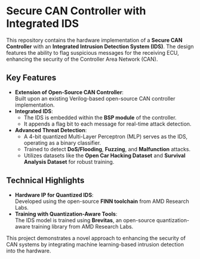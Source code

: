 # Secure CAN Controller with Integrated IDS  

This repository contains the hardware implementation of a **Secure CAN Controller** with an **Integrated Intrusion Detection System (IDS)**. The design features the ability to flag suspicious messages for the receiving ECU, enhancing the security of the Controller Area Network (CAN).  

## Key Features  
- **Extension of Open-Source CAN Controller**:  
  Built upon an existing Verilog-based open-source CAN controller implementation.  
- **Integrated IDS**:  
  - The IDS is embedded within the **BSP module** of the controller.  
  - It appends a flag bit to each message for real-time attack detection.  
- **Advanced Threat Detection**:  
  - A 4-bit quantized Multi-Layer Perceptron (MLP) serves as the IDS, operating as a binary classifier.  
  - Trained to detect **DoS/Flooding**, **Fuzzing**, and **Malfunction** attacks.  
  - Utilizes datasets like the **Open Car Hacking Dataset** and **Survival Analysis Dataset** for robust training.  

## Technical Highlights  
- **Hardware IP for Quantized IDS**:  
  Developed using the open-source **FINN toolchain** from AMD Research Labs.  
- **Training with Quantization-Aware Tools**:  
  The IDS model is trained using **Brevitas**, an open-source quantization-aware training library from AMD Research Labs.  

This project demonstrates a novel approach to enhancing the security of CAN systems by integrating machine learning-based intrusion detection into the hardware.  

